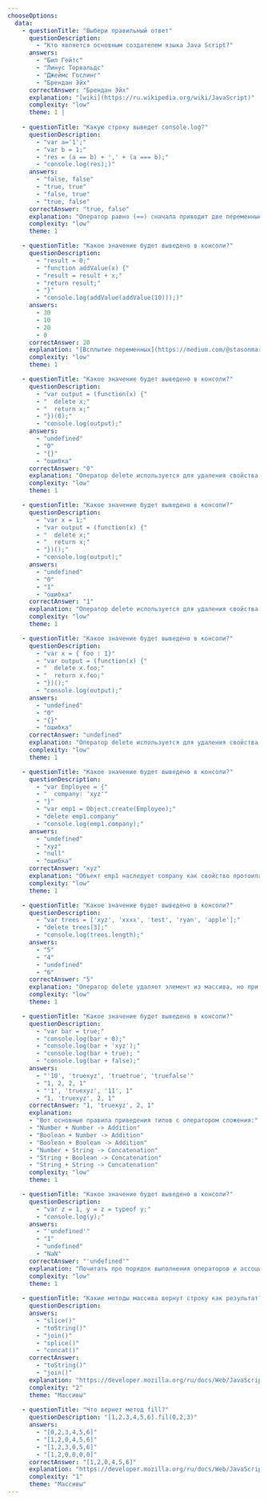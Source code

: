 ```yaml
---
chooseOptions:
  data: 
    - questionTitle: "Выбери правильный ответ"
      questionDescription: 
        - "Кто является основным создателем языка Java Script?"
      answers: 
        - "Бил Гейтс"
        - "Линус Торвальдс"
        - "Джеймс Гослинг" 
        - "Брендан Эйх"
      correctAnswer: "Брендан Эйх"
      explanation: "[wiki](https://ru.wikipedia.org/wiki/JavaScript)"
      complexity: "low"
      theme: 1 |
   
    - questionTitle: "Какую строку выведет console.log?"
      questionDescription: 
        - "var a='1';"
        - "var b = 1;"
        - "res = (a == b) + ',' + (a === b);"
        - "console.log(res);)"
      answers: 
        - "false, false"
        - "true, true"
        - "false, true" 
        - "true, false"
      correctAnswer: "true, false"
      explanation: "Оператор равно (==) сначала приводит две переменные к числовому типу, а уже потом сраниваются их значения. Оператор строгого равенства (===) сначала проверяет типы переменных, и если они совпадают, то осуществляет сравнивание их значений, иначе возвращается false"
      complexity: "low"
      theme: 1

    - questionTitle: "Какое значение будет выведено в консоли?"
      questionDescription: 
        - "result = 0;"
        - "function addValue(x) {"
        - "result = result + x;"
        - "return result;"
        - "}"
        - "console.log(addValue(addValue(10)));)"
      answers: 
        - 30
        - 10
        - 20 
        - 0
      correctAnswer: 20
      explanation: "[Всплытие переменных](https://medium.com/@stasonmars/%D1%80%D0%B0%D0%B7%D0%B1%D0%B8%D1%80%D0%B0%D0%B5%D0%BC%D1%81%D1%8F-%D1%81-%D0%BF%D0%BE%D0%B4%D0%BD%D1%8F%D1%82%D0%B8%D0%B5%D0%BC-hoisting-%D0%B2-javascript-7d2d27bc51f1)"
      complexity: "low"
      theme: 1

    - questionTitle: "Какое значение будет выведено в консоли?"
      questionDescription: 
        - "var output = (function(x) {"
        - "  delete x;"
        - "  return x;"
        - "})(0);"
        - "console.log(output);"
      answers: 
        - "undefined"
        - "0"
        - "{}" 
        - "ошибка"
      correctAnswer: "0"
      explanation: "Оператор delete используется для удаления свойства из объекта. В данном случае x - это локальная переменная. Оператор delete не влияет на локальные переменные"
      complexity: "low"
      theme: 1

    - questionTitle: "Какое значение будет выведено в консоли?"
      questionDescription: 
        - "var x = 1;"
        - "var output = (function(x) {"
        - "  delete x;"
        - "  return x;"
        - "})();"
        - "console.log(output);"
      answers: 
        - "undefined"
        - "0"
        - "1" 
        - "ошибка"
      correctAnswer: "1"
      explanation: "Оператор delete используется для удаления свойства из объекта. В данном случае x - это глобальная переменная. Оператор delete не влияет на локальные переменные"
      complexity: "low"
      theme: 1

    - questionTitle: "Какое значение будет выведено в консоли?"
      questionDescription: 
        - "var x = { foo : 1}"
        - "var output = (function(x) {"
        - "  delete x.foo;"
        - "  return x.foo;"
        - "})();"
        - "console.log(output);"
      answers: 
        - "undefined"
        - "0"
        - "{}" 
        - "ошибка"
      correctAnswer: "undefined"
      explanation: "Оператор delete используется для удаления свойства из объекта. В данном случае x - это объект, у которого есть свойство foo, и в самовызывающейся функции мы удаляем свойство foo у объекта x. После удаления мы пытаемся сослаться на удалённое свойство foo, что даёт результат undefined"
      complexity: "low"
      theme: 1

    - questionTitle: "Какое значение будет выведено в консоли?"
      questionDescription: 
        - "var Employee = {"
        - "  company: 'xyz'"
        - "}"
        - "var emp1 = Object.create(Employee);"
        - "delete emp1.company"
        - "console.log(emp1.company);"
      answers: 
        - "undefined"
        - "xyz"
        - "null" 
        - "ошибка"
      correctAnswer: "xyz"
      explanation: "Объект emp1 наследует company как свойство протоипа. Оператор delet не удаляет свойства прототипа. Удалить такое свойство можно непосредственно из объекта Employee используя delete Employee.company или удалить из объекта emp1 используя свойство __proto__: delete emp1.__proto__.company"
      complexity: "low"
      theme: 1

    - questionTitle: "Какое значение будет выведено в консоли?"
      questionDescription: 
        - "var trees = ['xyz', 'xxxx', 'test', 'ryan', 'apple'];"
        - "delete trees[3];"
        - "console.log(trees.length);"
      answers: 
        - "5"
        - "4"
        - "undefined" 
        - "6"
      correctAnswer: "5"
      explanation: "Оператор delete удаляет элемент из массива, но при этом не влияет на его длинну"
      complexity: "low"
      theme: 1

    - questionTitle: "Какое значение будет выведено в консоли?"
      questionDescription: 
        - "var bar = true;"
        - "console.log(bar + 0);"
        - "console.log(bar + 'xyz');"
        - "console.log(bar + true); "
        - "console.log(bar + false);"
      answers: 
        - "'10', 'truexyz', 'truetrue', 'truefalse'"
        - "1, 2, 2, 1"
        - "'1', 'truexyz', '11', 1" 
        - "1, 'truexyz', 2, 1"
      correctAnswer: "1, 'truexyz', 2, 1"
      explanation: 
      - "Вот основные правила приведения типов с оператором сложения:"
      - "Number + Number -> Addition"
      - "Boolean + Number -> Addition"
      - "Boolean + Boolean -> Addition"
      - "Number + String -> Concatenation"
      - "String + Boolean -> Concatenation"
      - "String + String -> Concatenation"
      complexity: "low"
      theme: 1

    - questionTitle: "Какое значение будет выведено в консоли?"
      questionDescription: 
        - "var z = 1, y = z = typeof y;"
        - "console.log(y);"
      answers: 
        - "'undefined'"
        - "1"
        - "undefined" 
        - "NaN"
      correctAnswer: "'undefined'"
      explanation: "Почитать про порядок выполнения операторов и ассоциативность на [MDN](https://developer.mozilla.org/ru/docs/Web/JavaScript/Reference/Operators/Operator_Precedence)"
      complexity: "low"
      theme: 1
  
    - questionTitle: "Какие методы массива вернут строку как результат?"
      questionDescription: 
      answers: 
        - "slice()"
        - "toString()"
        - "join()"
        - "splice()"
        - "concat()"
      correctAnswer: 
        - "toString()"
        - "join()"
      explanation: "https://developer.mozilla.org/ru/docs/Web/JavaScript/Reference/Global_Objects/Array"
      complexity: "2"
      theme: "Массивы"
      
    - questionTitle: "Что вернет метод fill?"
      questionDescription: "[1,2.3,4,5,6].fil(0,2,3)" 
      answers: 
        - "[0,2,3,4,5,6]"
        - "[1,2,0,4,5,6]"
        - "[1,2,3,0,5,6]" 
        - "[1,2,0,0,0,0]"
      correctAnswer: "[1,2,0,4,5,6]"
      explanation: "https://developer.mozilla.org/ru/docs/Web/JavaScript/Reference/Global_Objects/Array/fill"
      complexity: "1"
      theme: "Массивы"
---
```

